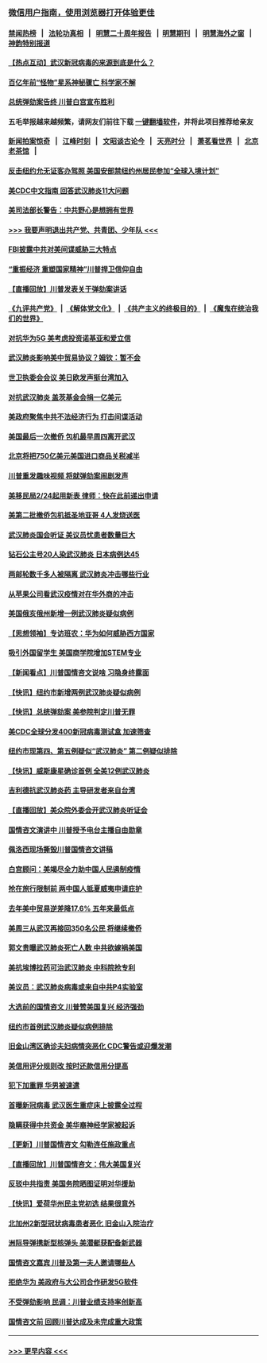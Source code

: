 ### [微信用户指南，使用浏览器打开体验更佳](https://github.com/gfw-breaker/banned-news1/blob/master/indexes/wechat-guide.md?t=0)
#### [禁闻热榜](热点新闻.md?t=0)  &nbsp;&nbsp;|&nbsp;&nbsp; [法轮功真相](https://github.com/gfw-breaker/truth/blob/master/README.md?t=0) &nbsp;&nbsp;|&nbsp;&nbsp; [明慧二十周年报告](https://github.com/gfw-breaker/mh-reports/blob/master/README.md?t=0) &nbsp;&nbsp;|&nbsp;&nbsp;[明慧期刊](https://github.com/gfw-breaker/mh-qikan) &nbsp;&nbsp;|&nbsp;&nbsp; [明慧海外之窗](https://github.com/gfw-breaker/mh-news/blob/master/README.md?t=0) &nbsp;&nbsp;|&nbsp;&nbsp; [神韵特别报道](https://github.com/gfw-breaker/mh-news/blob/master/shenyun.md?t=0)
#### [【热点互动】武汉新冠病毒的来源到底是什么？](../pages/nsc412/n11849749.md?t=02070801) 
#### [百亿年前“怪物”星系神秘骤亡 科学家不解](../pages/nsc412/n11849863.md?t=02070801) 
#### [总统弹劾案告终 川普白宫宣布胜利](../pages/nsc412/n11849985.md?t=02070801) 
#### 五毛举报越来越频繁，请网友们前往下载 [一键翻墙软件](https://github.com/gfw-breaker/ssr-accounts)，并将此项目推荐给亲友
#### [新闻拍案惊奇](https://github.com/gfw-breaker/banned-news1/blob/master/pages/link4.md) &nbsp;&nbsp;|&nbsp;&nbsp; [江峰时刻](https://github.com/gfw-breaker/banned-news1/blob/master/pages/link4.md) &nbsp;&nbsp;|&nbsp;&nbsp; [文昭谈古论今](https://github.com/gfw-breaker/banned-news1/blob/master/pages/link4.md) &nbsp;&nbsp;|&nbsp;&nbsp; [天亮时分](https://github.com/gfw-breaker/banned-news1/blob/master/pages/link4.md) &nbsp;&nbsp;|&nbsp;&nbsp; [萧茗看世界](https://github.com/gfw-breaker/banned-news1/blob/master/pages/link4.md) &nbsp;&nbsp;|&nbsp;&nbsp; [北京老茶馆](https://github.com/gfw-breaker/banned-news1/blob/master/pages/link4.md) &nbsp;&nbsp;|&nbsp;&nbsp; 
#### [反击纽约允无证客办驾照  美国安部禁纽约州居民参加“全球入境计划”](../pages/nsc412/n11849828.md?t=02070801) 
#### [美CDC中文指南 回答武汉肺炎11大问题](../pages/nsc412/n11849703.md?t=02070801) 
#### [美司法部长警告：中共野心是想拥有世界](../pages/nsc412/n11849769.md?t=02070801) 
#### [>>> 我要声明退出共产党、共青团、少年队 <<<](https://github.com/begood0513/goodnews/blob/master/quit/letter.md) 
#### [FBI披露中共对美间谍威胁三大特点](../pages/nsc412/n11849700.md?t=02070801) 
#### [“重振经济 重塑国家精神”川普捍卫信仰自由](../pages/nsc412/n11849641.md?t=02070801) 
#### [【直播回放】川普发表关于弹劾案讲话](../pages/nsc412/n11849472.md?t=02070801) 
#### [《九评共产党》](https://github.com/begood0513/9ping.md/blob/master/README.md) &nbsp;|&nbsp; [《解体党文化》](../../../../jtdwh.md/blob/master/README.md)  &nbsp;|&nbsp; [《共产主义的终极目的》](../../../../gczydzjmd.md/blob/master/README.md) &nbsp;|&nbsp; [《魔鬼在统治我们的世界》](../../../../mgztzwmdsj.md/blob/master/README.md) 
#### [对抗华为5G 美考虑投资诺基亚和爱立信](../pages/nsc412/n11849510.md?t=02070801) 
#### [武汉肺炎影响美中贸易协议？姆钦：暂不会](../pages/nsc412/n11849497.md?t=02070801) 
#### [世卫执委会会议 美日欧发声挺台湾加入](../pages/nsc412/n11849433.md?t=02070801) 
#### [对抗武汉肺炎 盖茨基金会捐一亿美元](../pages/nsc412/n11848953.md?t=02070801) 
#### [美政府聚焦中共不法经济行为 打击间谍活动](../pages/nsc412/n11849322.md?t=02070801) 
#### [美国最后一次撤侨 包机最早周四离开武汉](../pages/nsc412/n11849395.md?t=02070801) 
#### [北京将把750亿美元美国进口商品关税减半](../pages/nsc412/n11848896.md?t=02070801) 
#### [川普重发趣味视频 将就弹劾案闹剧发声](../pages/nsc412/n11848715.md?t=02070801) 
#### [美移民局2/24起用新表  律师：快在此前递出申请](../pages/nsc412/n11848220.md?t=02070801) 
#### [美第二批撤侨包机抵圣地亚哥 4人发烧送医](../pages/nsc412/n11847923.md?t=02070801) 
#### [武汉肺炎国会听证 美议员忧患者数量巨大](../pages/nsc412/n11844851.md?t=02070801) 
#### [钻石公主号20人染武汉肺炎 日本病例达45](../pages/nsc412/n11847823.md?t=02070801) 
#### [两邮轮数千多人被隔离 武汉肺炎冲击哪些行业](../pages/nsc412/n11847456.md?t=02070801) 
#### [从苹果公司看武汉疫情对在华外商的冲击](../pages/nsc412/n11847586.md?t=02070801) 
#### [美国俄亥俄州新增一例武汉肺炎疑似病例](../pages/nsc412/n11847714.md?t=02070801) 
#### [【思想领袖】专访班农：华为如何威胁西方国家](../pages/nsc412/n11847306.md?t=02070801) 
#### [吸引外国留学生 美国商学院增加STEM专业](../pages/nsc412/n11847417.md?t=02070801) 
#### [【新闻看点】川普国情咨文说啥 习隐身终露面](../pages/nsc412/n11847016.md?t=02070801) 
#### [【快讯】纽约市新增两例武汉肺炎疑似病例](../pages/nsc412/n11847250.md?t=02070801) 
#### [【快讯】总统弹劾案 美参院判定川普无罪](../pages/nsc412/n11847316.md?t=02070801) 
#### [美CDC全球分发400新冠病毒测试盒 加速筛查](../pages/nsc412/n11847260.md?t=02070801) 
#### [纽约市现第四、第五例疑似“武汉肺炎”   第二例疑似排除](../pages/nsc412/n11847332.md?t=02070801) 
#### [【快讯】威斯康星确诊首例 全美12例武汉肺炎](../pages/nsc412/n11847162.md?t=02070801) 
#### [吉利德抗武汉肺炎药 主导研发者来自台湾](../pages/nsc412/n11847064.md?t=02070801) 
#### [【直播回放】美众院外委会开武汉肺炎听证会](../pages/nsc412/n11846727.md?t=02070801) 
#### [国情咨文演讲中 川普授予电台主播自由勋章](../pages/nsc412/n11846815.md?t=02070801) 
#### [佩洛西现场撕毁川普国情咨文讲稿](../pages/nsc412/n11846724.md?t=02070801) 
#### [白宫顾问：美竭尽全力助中国人民遏制疫情](../pages/nsc412/n11846756.md?t=02070801) 
#### [抢在旅行限制前 两中国人抵夏威夷申请庇护](../pages/nsc412/n11846866.md?t=02070801) 
#### [去年美中贸易逆差降17.6% 五年来最低点](../pages/nsc412/n11846755.md?t=02070801) 
#### [美周三从武汉再接回350名公民 将继续撤侨](../pages/nsc412/n11846705.md?t=02070801) 
#### [郭文贵曝武汉肺炎死亡人数 中共欲嫁祸美国](../pages/nsc412/n11846240.md?t=02070801) 
#### [美抗埃博拉药可治武汉肺炎 中科院抢专利](../pages/nsc412/n11846409.md?t=02070801) 
#### [美议员：武汉肺炎病毒或来自中共P4实验室](../pages/nsc412/n11846043.md?t=02070801) 
#### [大选前的国情咨文 川普赞美国复兴 经济强劲](../pages/nsc412/n11845526.md?t=02070801) 
#### [纽约市首例武汉肺炎疑似病例排除](../pages/nsc412/n11844989.md?t=02070801) 
#### [旧金山湾区确诊夫妇病情突恶化 CDC警告或迎爆发潮](../pages/nsc412/n11845730.md?t=02070801) 
#### [美信用评分规则改  按时还款信用分提高](../pages/nsc412/n11845488.md?t=02070801) 
#### [犯下加重罪 华男被速遣](../pages/nsc412/n11845476.md?t=02070801) 
#### [首曝新冠病毒 武汉医生重症床上披露全过程](../pages/nsc412/n11845150.md?t=02070801) 
#### [隐瞒获得中共资金 美华裔神经学家被起诉](../pages/nsc412/n11844879.md?t=02070801) 
#### [【更新】川普国情咨文 勾勒连任施政重点](../pages/nsc412/n11845223.md?t=02070801) 
#### [【直播回放】川普国情咨文：伟大美国复兴](../pages/nsc412/n11842079.md?t=02070801) 
#### [反驳中共指责 美国务院晒图证明对华援助](../pages/nsc412/n11844859.md?t=02070801) 
#### [【快讯】爱荷华州民主党初选 结果很意外](../pages/nsc412/n11844878.md?t=02070801) 
#### [北加州2新型冠状病毒患者恶化 旧金山入院治疗](../pages/nsc412/n11844842.md?t=02070801) 
#### [洲际导弹携新型核弹头 美潜艇获配备新武器](../pages/nsc412/n11844680.md?t=02070801) 
#### [国情咨文嘉宾 川普及第一夫人邀请哪些人](../pages/nsc412/n11844712.md?t=02070801) 
#### [拒绝华为 美政府与大公司合作研发5G软件](../pages/nsc412/n11844625.md?t=02070801) 
#### [不受弹劾影响 民调：川普业绩支持率创新高](../pages/nsc412/n11844622.md?t=02070801) 
#### [国情咨文前 回顾川普达成及未完成重大政策](../pages/nsc412/n11844581.md?t=02070801) 

----
#### [ >>> 更早内容 <<< ](../indexes/nsc412-earlier.md)
